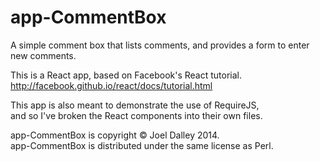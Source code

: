 app-CommentBox
==============

A simple comment box that lists comments, and provides a form to enter new comments.

This is a React app, based on Facebook's React tutorial.<br/>
http://facebook.github.io/react/docs/tutorial.html

This app is also meant to demonstrate the use of RequireJS,<br/>
and so I've broken the React components into their own files.

app-CommentBox is copyright &copy; Joel Dalley 2014.<br/>
app-CommentBox is distributed under the same license as Perl.
